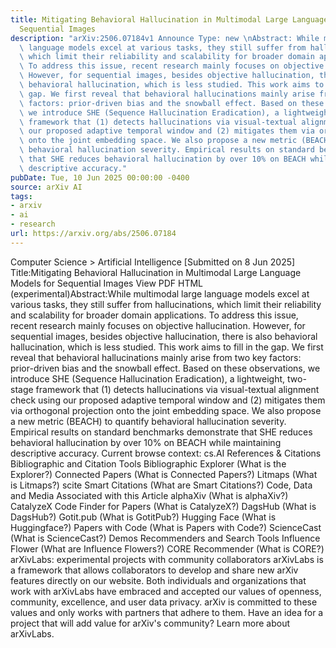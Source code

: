 ```yaml
---
title: Mitigating Behavioral Hallucination in Multimodal Large Language Models for
  Sequential Images
description: "arXiv:2506.07184v1 Announce Type: new \nAbstract: While multimodal large\
  \ language models excel at various tasks, they still suffer from hallucinations,\
  \ which limit their reliability and scalability for broader domain applications.\
  \ To address this issue, recent research mainly focuses on objective hallucination.\
  \ However, for sequential images, besides objective hallucination, there is also\
  \ behavioral hallucination, which is less studied. This work aims to fill in the\
  \ gap. We first reveal that behavioral hallucinations mainly arise from two key\
  \ factors: prior-driven bias and the snowball effect. Based on these observations,\
  \ we introduce SHE (Sequence Hallucination Eradication), a lightweight, two-stage\
  \ framework that (1) detects hallucinations via visual-textual alignment check using\
  \ our proposed adaptive temporal window and (2) mitigates them via orthogonal projection\
  \ onto the joint embedding space. We also propose a new metric (BEACH) to quantify\
  \ behavioral hallucination severity. Empirical results on standard benchmarks demonstrate\
  \ that SHE reduces behavioral hallucination by over 10% on BEACH while maintaining\
  \ descriptive accuracy."
pubDate: Tue, 10 Jun 2025 00:00:00 -0400
source: arXiv AI
tags:
- arxiv
- ai
- research
url: https://arxiv.org/abs/2506.07184
---
```


Computer Science > Artificial Intelligence
[Submitted on 8 Jun 2025]
Title:Mitigating Behavioral Hallucination in Multimodal Large Language Models for Sequential Images
View PDF HTML (experimental)Abstract:While multimodal large language models excel at various tasks, they still suffer from hallucinations, which limit their reliability and scalability for broader domain applications. To address this issue, recent research mainly focuses on objective hallucination. However, for sequential images, besides objective hallucination, there is also behavioral hallucination, which is less studied. This work aims to fill in the gap. We first reveal that behavioral hallucinations mainly arise from two key factors: prior-driven bias and the snowball effect. Based on these observations, we introduce SHE (Sequence Hallucination Eradication), a lightweight, two-stage framework that (1) detects hallucinations via visual-textual alignment check using our proposed adaptive temporal window and (2) mitigates them via orthogonal projection onto the joint embedding space. We also propose a new metric (BEACH) to quantify behavioral hallucination severity. Empirical results on standard benchmarks demonstrate that SHE reduces behavioral hallucination by over 10% on BEACH while maintaining descriptive accuracy.
Current browse context:
cs.AI
References & Citations
Bibliographic and Citation Tools
Bibliographic Explorer (What is the Explorer?)
Connected Papers (What is Connected Papers?)
Litmaps (What is Litmaps?)
scite Smart Citations (What are Smart Citations?)
Code, Data and Media Associated with this Article
alphaXiv (What is alphaXiv?)
CatalyzeX Code Finder for Papers (What is CatalyzeX?)
DagsHub (What is DagsHub?)
Gotit.pub (What is GotitPub?)
Hugging Face (What is Huggingface?)
Papers with Code (What is Papers with Code?)
ScienceCast (What is ScienceCast?)
Demos
Recommenders and Search Tools
Influence Flower (What are Influence Flowers?)
CORE Recommender (What is CORE?)
arXivLabs: experimental projects with community collaborators
arXivLabs is a framework that allows collaborators to develop and share new arXiv features directly on our website.
Both individuals and organizations that work with arXivLabs have embraced and accepted our values of openness, community, excellence, and user data privacy. arXiv is committed to these values and only works with partners that adhere to them.
Have an idea for a project that will add value for arXiv's community? Learn more about arXivLabs.